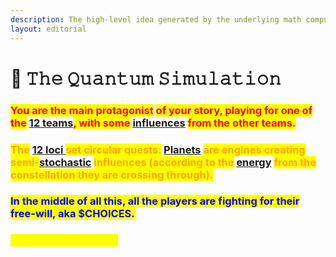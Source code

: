 ```yaml
---
description: The high-level idea generated by the underlying math computing Reality.
layout: editorial
---
```


# 👾 𝚃𝚑𝚎 𝚀𝚞𝚊𝚗𝚝𝚞𝚖 𝚂𝚒𝚖𝚞𝚕𝚊𝚝𝚒𝚘𝚗

### <mark style="color:red;">You are the main protagonist</mark> <mark style="color:green;"></mark> <mark style="color:red;">of your story, playing for one of the</mark> [12 teams](../the-character-and-the-team-you-play/)<mark style="color:red;">, with some</mark> [influences](../../../astrology/the-usdchoice-of-astrology/the-hubble-chart-thc/birth-chart/) <mark style="color:red;">from the other teams.</mark>&#x20;

### <mark style="color:orange;">The</mark> [12 loci ](../../../astrology/the-usdchoice-of-astrology/houses/)<mark style="color:orange;">set circular quests.</mark> [Planets](../../../astrology/the-usdchoice-of-astrology/planets/) <mark style="color:orange;">are engines creating semi-</mark>[stochastic](../../../undefined-1/the-usdchoice-of-computers/simulations-and-determinism.md) <mark style="color:orange;">influences (according to the</mark> [energy](../../../alchemy/the-usdchoice-of-alchemy/energy/energy-in-alchemy.md) <mark style="color:orange;">from the constellation they are crossing through).</mark>&#x20;

### <mark style="color:blue;">In the middle of all this, all the players are fighting for their free-will, aka $CHOICES.</mark>

### <mark style="color:yellow;">**It's a kinda fun setup.**</mark>
